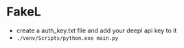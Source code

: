 # FakeL

- create a auth_key.txt file and add your deepl api key to it
- `./venv/Scripts/python.exe main.py`